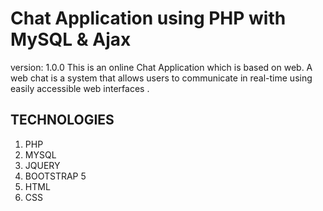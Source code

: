 # Chat Application using PHP with MySQL & Ajax

version: 1.0.0
This is an online Chat Application which is based on web. A web
chat is a system that allows users to communicate in real-time using easily
accessible web interfaces .

## TECHNOLOGIES

1. PHP
1. MYSQL
1. JQUERY
1. BOOTSTRAP 5
1. HTML
1. CSS

